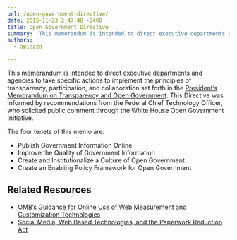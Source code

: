 ```yaml
---
url: /open-government-directive/
date: 2015-11-23 2:47:48 -0400
title: Open Government Directive
summary: 'This memorandum is intended to direct executive departments and agencies to take specific actions to implement the principles of transparency, participation, and collaboration set forth in the President&rsquo;s Memorandum on Transparency and Open Government. This Directive was informed by recommendations from the Federal Chief Technology Officer, who solicited public comment through the White House Open'
authors:
  - apiazza

---
```


This memorandum is intended to direct executive departments and agencies to take specific actions to implement the principles of transparency, participation, and collaboration set forth in the [President’s Memorandum on Transparency and Open Government](https://www.archives.gov/files/cui/documents/2009-WH-memo-on-transparency-and-open-government.pdf). This Directive was informed by recommendations from the Federal Chief Technology Officer, who solicited public comment through the White House Open Government Initiative.

The four tenets of this memo are:

* Publish Government Information Online
* Improve the Quality of Government Information
* Create and Institutionalize a Culture of Open Government
* Create an Enabling Policy Framework for Open Government

## Related Resources

* [OMB’s Guidance for Online Use of Web Measurement and Customization Technologies](https://digital.gov/resources/m-10-22-guidance-for-online-use-of-web-measurement-and-customization-technologies/)
* [Social Media, Web Based Technologies, and the Paperwork Reduction Act](https://digital.gov/resources/social-media-web-based-interactive-technologies-and-the-paperwork-reduction-act/)
